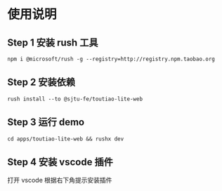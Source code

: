 # 使用说明

## Step 1 安装 rush 工具

```shell
npm i @microsoft/rush -g --registry=http://registry.npm.taobao.org
```

## Step 2 安装依赖

```shell
rush install --to @sjtu-fe/toutiao-lite-web
```

## Step 3 运行 demo

```shell
cd apps/toutiao-lite-web && rushx dev
```

## Step 4 安装 vscode 插件

打开 vscode 根据右下角提示安装插件
